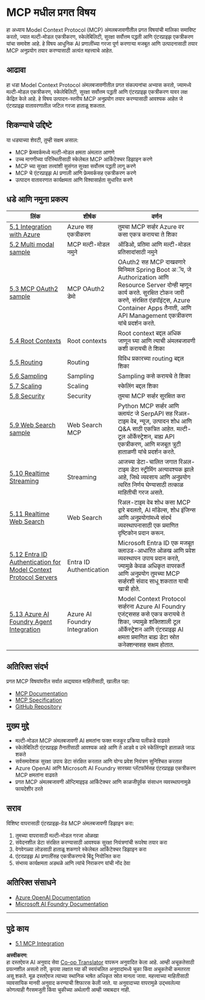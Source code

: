 <!--
CO_OP_TRANSLATOR_METADATA:
{
  "original_hash": "1949cb32394aeb1bdec8870f309005a3",
  "translation_date": "2025-07-17T00:21:30+00:00",
  "source_file": "05-AdvancedTopics/README.md",
  "language_code": "mr"
}
-->
# MCP मधील प्रगत विषय

हा अध्याय Model Context Protocol (MCP) अंमलबजावणीतील प्रगत विषयांची मालिका समाविष्ट करतो, ज्यात मल्टी-मोडल एकत्रीकरण, स्केलेबिलिटी, सुरक्षा सर्वोत्तम पद्धती आणि एंटरप्राइझ एकत्रीकरण यांचा समावेश आहे. हे विषय आधुनिक AI प्रणालींच्या गरजा पूर्ण करणाऱ्या मजबूत आणि उत्पादनासाठी तयार MCP अनुप्रयोग तयार करण्यासाठी अत्यंत महत्त्वाचे आहेत.

## आढावा

हा धडा Model Context Protocol अंमलबजावणीतील प्रगत संकल्पनांचा अभ्यास करतो, ज्यामध्ये मल्टी-मोडल एकत्रीकरण, स्केलेबिलिटी, सुरक्षा सर्वोत्तम पद्धती आणि एंटरप्राइझ एकत्रीकरण यावर लक्ष केंद्रित केले आहे. हे विषय उत्पादन-स्तरीय MCP अनुप्रयोग तयार करण्यासाठी आवश्यक आहेत जे एंटरप्राइझ वातावरणातील जटिल गरजा हाताळू शकतात.

## शिकण्याचे उद्दिष्टे

या धड्याच्या शेवटी, तुम्ही सक्षम असाल:

- MCP फ्रेमवर्कमध्ये मल्टी-मोडल क्षमता अंमलात आणणे
- उच्च मागणीच्या परिस्थितीसाठी स्केलेबल MCP आर्किटेक्चर डिझाइन करणे
- MCP च्या सुरक्षा तत्त्वांशी सुसंगत सुरक्षा सर्वोत्तम पद्धती लागू करणे
- MCP चे एंटरप्राइझ AI प्रणाली आणि फ्रेमवर्कसह एकत्रीकरण करणे
- उत्पादन वातावरणात कार्यक्षमता आणि विश्वासार्हता सुधारित करणे

## धडे आणि नमुना प्रकल्प

| लिंक | शीर्षक | वर्णन |
|------|-------|-------------|
| [5.1 Integration with Azure](./mcp-integration/README.md) | Azure सह एकत्रीकरण | तुमचा MCP सर्व्हर Azure वर कसा एकत्र करायचा ते शिका |
| [5.2 Multi modal sample](./mcp-multi-modality/README.md) | MCP मल्टी-मोडल नमुने | ऑडिओ, प्रतिमा आणि मल्टी-मोडल प्रतिसादांसाठी नमुने |
| [5.3 MCP OAuth2 sample](../../../05-AdvancedTopics/mcp-oauth2-demo) | MCP OAuth2 डेमो | OAuth2 सह MCP दाखवणारे मिनिमल Spring Boot अॅप, जे Authorization आणि Resource Server दोन्ही म्हणून कार्य करते. सुरक्षित टोकन जारी करणे, संरक्षित एंडपॉइंट्स, Azure Container Apps तैनाती, आणि API Management एकत्रीकरण यांचे प्रदर्शन करते. |
| [5.4 Root Contexts](./mcp-root-contexts/README.md) | Root contexts | Root context बद्दल अधिक जाणून घ्या आणि त्याची अंमलबजावणी कशी करायची ते शिका |
| [5.5 Routing](./mcp-routing/README.md) | Routing | विविध प्रकारच्या routing बद्दल शिका |
| [5.6 Sampling](./mcp-sampling/README.md) | Sampling | Sampling कसे करायचे ते शिका |
| [5.7 Scaling](./mcp-scaling/README.md) | Scaling | स्केलिंग बद्दल शिका |
| [5.8 Security](./mcp-security/README.md) | Security | तुमचा MCP सर्व्हर सुरक्षित करा |
| [5.9 Web Search sample](./web-search-mcp/README.md) | Web Search MCP | Python MCP सर्व्हर आणि क्लायंट जे SerpAPI सह रिअल-टाइम वेब, न्यूज, उत्पादन शोध आणि Q&A साठी एकत्रित आहेत. मल्टी-टूल ऑर्केस्ट्रेशन, बाह्य API एकत्रीकरण, आणि मजबूत त्रुटी हाताळणी यांचे प्रदर्शन करते. |
| [5.10 Realtime Streaming](./mcp-realtimestreaming/README.md) | Streaming | आजच्या डेटा-चालित जगात रिअल-टाइम डेटा स्ट्रीमिंग अत्यावश्यक झाले आहे, जिथे व्यवसाय आणि अनुप्रयोग त्वरित निर्णय घेण्यासाठी तत्काळ माहितीची गरज असते. |
| [5.11 Realtime Web Search](./mcp-realtimesearch/README.md) | Web Search | रिअल-टाइम वेब शोध कसा MCP द्वारे बदलतो, AI मॉडेल्स, शोध इंजिन्स आणि अनुप्रयोगांमध्ये संदर्भ व्यवस्थापनासाठी एक प्रमाणित दृष्टिकोन प्रदान करून. |
| [5.12  Entra ID Authentication for Model Context Protocol Servers](./mcp-security-entra/README.md) | Entra ID Authentication | Microsoft Entra ID एक मजबूत क्लाउड-आधारित ओळख आणि प्रवेश व्यवस्थापन उपाय प्रदान करते, ज्यामुळे केवळ अधिकृत वापरकर्ते आणि अनुप्रयोग तुमच्या MCP सर्व्हरशी संवाद साधू शकतात याची खात्री होते. |
| [5.13 Azure AI Foundry Agent Integration](./mcp-foundry-agent-integration/README.md) | Azure AI Foundry Integration | Model Context Protocol सर्व्हरना Azure AI Foundry एजंट्ससह कसे एकत्र करायचे ते शिका, ज्यामुळे शक्तिशाली टूल ऑर्केस्ट्रेशन आणि एंटरप्राइझ AI क्षमता प्रमाणित बाह्य डेटा स्रोत कनेक्शन्ससह सक्षम होतात. |

## अतिरिक्त संदर्भ

प्रगत MCP विषयांवरील सर्वात अद्ययावत माहितीसाठी, खालील पहा:
- [MCP Documentation](https://modelcontextprotocol.io/)
- [MCP Specification](https://spec.modelcontextprotocol.io/)
- [GitHub Repository](https://github.com/modelcontextprotocol)

## मुख्य मुद्दे

- मल्टी-मोडल MCP अंमलबजावणी AI क्षमतांना फक्त मजकूर प्रक्रिया पलीकडे वाढवते
- स्केलेबिलिटी एंटरप्राइझ तैनातीसाठी आवश्यक आहे आणि ते आडवे व उभे स्केलिंगद्वारे हाताळले जाऊ शकते
- सर्वसमावेशक सुरक्षा उपाय डेटा संरक्षित करतात आणि योग्य प्रवेश नियंत्रण सुनिश्चित करतात
- Azure OpenAI आणि Microsoft AI Foundry सारख्या प्लॅटफॉर्मसह एंटरप्राइझ एकत्रीकरण MCP क्षमतांना वाढवते
- प्रगत MCP अंमलबजावणी ऑप्टिमाइझ्ड आर्किटेक्चर आणि काळजीपूर्वक संसाधन व्यवस्थापनामुळे फायदेशीर ठरते

## सराव

विशिष्ट वापरासाठी एंटरप्राइझ-ग्रेड MCP अंमलबजावणी डिझाइन करा:

1. तुमच्या वापरासाठी मल्टी-मोडल गरजा ओळखा
2. संवेदनशील डेटा संरक्षित करण्यासाठी आवश्यक सुरक्षा नियंत्रणांची रूपरेषा तयार करा
3. वेगवेगळ्या लोडसाठी हाताळू शकणारे स्केलेबल आर्किटेक्चर डिझाइन करा
4. एंटरप्राइझ AI प्रणालींसह एकत्रीकरणाचे बिंदू नियोजित करा
5. संभाव्य कार्यक्षमता अडथळे आणि त्यांचे निराकरण यांची नोंद ठेवा

## अतिरिक्त संसाधने

- [Azure OpenAI Documentation](https://learn.microsoft.com/en-us/azure/ai-services/openai/)
- [Microsoft AI Foundry Documentation](https://learn.microsoft.com/en-us/ai-services/)

---

## पुढे काय

- [5.1 MCP Integration](./mcp-integration/README.md)

**अस्वीकरण**:  
हा दस्तऐवज AI अनुवाद सेवा [Co-op Translator](https://github.com/Azure/co-op-translator) वापरून अनुवादित केला आहे. आम्ही अचूकतेसाठी प्रयत्नशील असलो तरी, कृपया लक्षात घ्या की स्वयंचलित अनुवादांमध्ये चुका किंवा अचूकतेची कमतरता असू शकते. मूळ दस्तऐवज त्याच्या स्थानिक भाषेत अधिकृत स्रोत मानला जावा. महत्त्वाच्या माहितीसाठी व्यावसायिक मानवी अनुवाद करण्याची शिफारस केली जाते. या अनुवादाच्या वापरामुळे उद्भवलेल्या कोणत्याही गैरसमजुती किंवा चुकीच्या अर्थलागी आम्ही जबाबदार नाही.